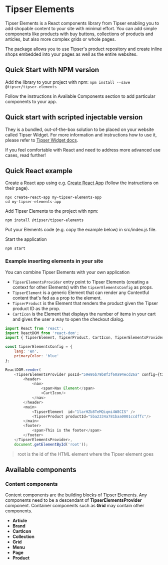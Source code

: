 # Tipser Elements
Tipser Elements is a React components library from Tipser enabling you to add shopable content to your site with minimal effort.  You can add simple components like products with buy buttons, collections of products and articles, but also more complex grids or whole pages.

The package allows you to use Tipser's product repository and create inline shops embedded into your pages as well as the entire websites. 

## Quick Start with NPM version
Add the library to your project with npm: 
`npm install --save @tipser/tipser-elements`

Follow the instructions in Available Components section to add particular components to your app.

## Quick start with scripted injectable version
They is a bundled, out-of-the-box solution to be placed on your website called Tipser Widget. For more information and instructions how to use it, please refer to [Tipser Widget docs](#tipser-widget).

If you feel comfortable with React and need to address more advanced use cases, read further!

## Quick React example
Create a React app using e.g. [Create React App](https://facebook.github.io/create-react-app/docs/getting-started) (follow the instructions on their page). 

```
npx create-react-app my-tipser-elements-app
cd my-tipser-elements-app
```

Add Tipser Elements to the project with npm: 

```
npm install @tipser/tipser-elements
```

Put your Elements code (e.g. copy the example below) in src/index.js file.

Start the application

```npm start```

### Example inserting elements in your site
You can combine Tipser Elements with your own application

- `TipserElementsProvider` entry point to Tipser Elements (creating a context for other Elements) with the `tipserElementsConfig` as props.
- `TipserElement` is a generic Element that can render any Contentful content that's fed as a prop to the element.
- `TipserProduct` is the Element that renders the product given the Tipser product ID as the prop.
- `CartIcon` is the Element that displays the number of items in your cart and gives the user a way to open the checkout dialog.

```js
import React from 'react';
import ReactDOM from 'react-dom';
import { TipserElement, TipserProduct, CartIcon, TipserElementsProvider } from '@tipser/tipser-elements';

const tipserElementsConfig = {
    lang: 'en',
    primaryColor: 'blue'
};

ReactDOM.render(
    <TipserElementsProvider posId="59e86b79b8f3f60a94ecd26a" config={tipserElementsConfig}>   
        <header>
            <nav>
                <span>Nav Element</span>
                <CartIcon/>
            </nav>
        </header>
        <main>
            <TipserElement  id="1larHZb8TeMQiqmi4W8CIS" />
            <TipserProduct productId="5ba2334a781baa0001ccdffc"/>
        </main>
        <footer>
            <span>This is the footer</span>
        </footer>
    </TipserElementsProvider>, 
    document.getElementById('root'));
```
> root is the id of the HTML element where the Tipser element goes 

## Available components

### Content components
Content components are the building blocks of Tipser Elements. Any components need to be a descendant of **TipserElementsProvider** component. Container components such as **Grid** may contain other components. 

- **Article**
- **Brand**
- **CartIcon**
- **Collection**
- **Grid**
- **Menu**
- **Page**
- **Product**
